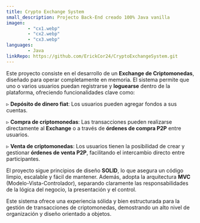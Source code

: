 ```yaml
---
title: Crypto Exchange System
small_description: Projecto Back-End creado 100% Java vanilla
imagen: 
        - "cx1.webp"
        - "cx2.webp"
        - "cx3.webp"
languages: 
        - Java
linkRepo: https://github.com/ErickCor24/CryptoExchangeSystem.git
---
```


Este proyecto consiste en el desarrollo de un **Exchange de Criptomonedas**, diseñado para operar completamente en memoria. El sistema permite que uno o varios usuarios puedan registrarse y **loguearse** dentro de la plataforma, ofreciendo funcionalidades clave como:  

▹ **Depósito de dinero fiat**: Los usuarios pueden agregar fondos a sus cuentas.  

▹ **Compra de criptomonedas**: Las transacciones pueden realizarse directamente al **Exchange** o a través de **órdenes de compra P2P** entre usuarios.  

▹ **Venta de criptomonedas**: Los usuarios tienen la posibilidad de crear y gestionar **órdenes de venta P2P**, facilitando el intercambio directo entre participantes.  

El proyecto sigue principios de diseño **SOLID**, lo que asegura un código limpio, escalable y fácil de mantener. Además, adopta la arquitectura **MVC** (Modelo-Vista-Controlador), separando claramente las responsabilidades de la lógica del negocio, la presentación y el control.  

Este sistema ofrece una experiencia sólida y bien estructurada para la gestión de transacciones de criptomonedas, demostrando un alto nivel de organización y diseño orientado a objetos.